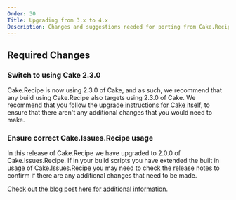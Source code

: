 ```yaml
---
Order: 30
Title: Upgrading from 3.x to 4.x
Description: Changes and suggestions needed for porting from Cake.Recipe 3.x to 4.x
---
```


## Required Changes

### Switch to using Cake 2.3.0

Cake.Recipe is now using 2.3.0 of Cake, and as such, we recommend that any build using Cake.Recipe also targets using 2.3.0 of Cake.  We recommend that you follow the [upgrade instructions for Cake itself](https://cakebuild.net/docs/getting-started/upgrade#cake-1.x-to-cake-2.0), to ensure that there aren't any additional changes that you would need to make.

### Ensure correct Cake.Issues.Recipe usage

In this release of Cake.Recipe we have upgraded to 2.0.0 of Cake.Issues.Recipe. If in your build scripts you have extended the built in usage of Cake.Issues.Recipe you may need to check the release notes to confirm if there are any additional changes that need to be made.

[Check out the blog post here for additional information](https://cakeissues.net/news/cake-issues-v2.0.0-released).